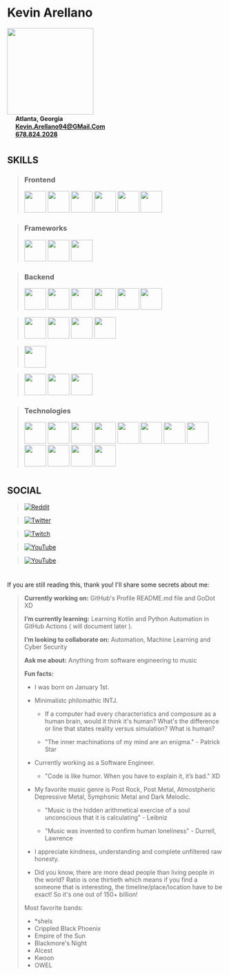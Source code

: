 <div>
    <h1><b>Kevin Arellano</b></h1>
    <img
        src = "https://i.redd.it/snoovatar/avatars/5597ed49-0ba1-4d47-9cf3-6685f8d2ab04.png"
        width = "200"
    />
</div>

<div>
    <img
        src = "https://cdn-icons-png.flaticon.com/512/684/684908.png"
        width = "15"
    />
    <span><b>Atlanta, Georgia</b></span>
</div>

<div>
    <img
        src = "https://cdn-icons-png.flaticon.com/512/5968/5968534.png"
        width = "15"
    />
    <span>
        <a href = "mailto:Kevin.Arellano94@GMail.Com">
            <b>Kevin.Arellano94@GMail.Com</b>
        </a>
    </span>
</div>

<div>
    <img
        src = "https://cdn-icons-png.flaticon.com/512/545/545194.png"
        width = "15"
    />
    <span>
        <a href = "tel:678-824-2028">
            <b>678.824.2028</b>
        </a>
    </span>
</div>

#

## **SKILLS**

> ### Frontend
> <img src = "https://cdn.jsdelivr.net/gh/devicons/devicon/icons/react/react-original.svg" width = "50"/>
> <img src = "https://cdn.jsdelivr.net/gh/devicons/devicon/icons/angularjs/angularjs-original.svg" width = "50"/>
> <img src = "https://cdn.jsdelivr.net/gh/devicons/devicon/icons/ruby/ruby-original.svg" width = "50"/>
> <img src = "https://cdn.jsdelivr.net/gh/devicons/devicon/icons/scala/scala-original.svg" width = "50"/>
> <img src = "https://cdn.jsdelivr.net/gh/devicons/devicon/icons/rust/rust-plain.svg" width = "50"/>
> <img src = "https://cdn.jsdelivr.net/gh/devicons/devicon/icons/kotlin/kotlin-original.svg" width = "50"/>

> ### Frameworks
> <a href = "go.dev/"><img src = "https://cdn.jsdelivr.net/gh/devicons/devicon/icons/nextjs/nextjs-original.svg" width = "50"/></a>
> <img src = "https://cdn.jsdelivr.net/gh/devicons/devicon/icons/rails/rails-plain.svg" width = "50"/>
> <img src = "https://cdn.jsdelivr.net/gh/devicons/devicon/icons/django/django-plain.svg" width = "50"/>

> ### Backend
> <img src="https://cdn.jsdelivr.net/gh/devicons/devicon/icons/go/go-original.svg" width = "50" />
> <img src = "https://cdn.jsdelivr.net/gh/devicons/devicon/icons/python/python-original.svg" width = "50"/>
> <img src = "https://cdn.jsdelivr.net/gh/devicons/devicon/icons/dotnetcore/dotnetcore-original.svg" width = "50"/>
> <img src = "https://cdn.jsdelivr.net/gh/devicons/devicon/icons/csharp/csharp-original.svg" width = "50"/>
> <img src = "https://cdn.jsdelivr.net/gh/devicons/devicon/icons/nodejs/nodejs-original.svg" width = "50"/>
> <img src = "https://cdn.jsdelivr.net/gh/devicons/devicon/icons/php/php-original.svg" width = "50"/>

> <img src = "https://cdn.jsdelivr.net/gh/devicons/devicon/icons/postgresql/postgresql-original.svg" width = "50"/>
> <img src = "https://cdn.jsdelivr.net/gh/devicons/devicon/icons/mysql/mysql-original.svg" width = "50"/>
> <img src = "https://cdn.jsdelivr.net/gh/devicons/devicon/icons/oracle/oracle-original.svg" width = "50"/>
> <img src = "https://cdn.jsdelivr.net/gh/devicons/devicon/icons/graphql/graphql-plain.svg" width = "50"/>

> <img src = "https://cdn.jsdelivr.net/gh/devicons/devicon/icons/fastapi/fastapi-original.svg" width = "50"/>

> <img src = "https://cdn.jsdelivr.net/gh/devicons/devicon/icons/azure/azure-original.svg" width = "50"/>
> <img src = "https://cdn.jsdelivr.net/gh/devicons/devicon/icons/github/github-original.svg" width = "50"/>
> <img src = "https://cdn.jsdelivr.net/gh/devicons/devicon/icons/bitbucket/bitbucket-original.svg" width = "50"/>

> ### Technologies
> <img src = "https://cdn.jsdelivr.net/gh/devicons/devicon/icons/gradle/gradle-plain.svg" width = "50"/>
> <img src = "https://cdn.jsdelivr.net/gh/devicons/devicon/icons/android/android-original.svg" width = "50"/>
> <img src = "https://cdn.jsdelivr.net/gh/devicons/devicon/icons/androidstudio/androidstudio-original.svg" width = "50"/>
> <img src = "https://cdn.jsdelivr.net/gh/devicons/devicon/icons/jira/jira-original.svg" width = "50"/>
> <img src = "https://cdn.jsdelivr.net/gh/devicons/devicon/icons/docker/docker-original.svg" width = "50"/>
> <img src = "https://cdn.jsdelivr.net/gh/devicons/devicon/icons/godot/godot-original.svg" width = "50"/>
> <img src = "https://cdn.jsdelivr.net/gh/devicons/devicon/icons/heroku/heroku-original.svg" width = "50"/>
> <img src = "https://cdn.jsdelivr.net/gh/devicons/devicon/icons/kubernetes/kubernetes-plain.svg" width = "50"/>
> <img src = "https://cdn.jsdelivr.net/gh/devicons/devicon/icons/terraform/terraform-original.svg" width = "50"/>
> <img src = "https://cdn.jsdelivr.net/gh/devicons/devicon/icons/unity/unity-original.svg" width = "50"/>
> <img src = "https://cdn.jsdelivr.net/gh/devicons/devicon/icons/unrealengine/unrealengine-original.svg" width = "50"/>
> <img src = "https://cdn.jsdelivr.net/gh/devicons/devicon/icons/intellij/intellij-original.svg" width = "50"/>

#

## **SOCIAL**

> [![Reddit](https://img.shields.io/reddit/user-karma/combined/KevinArellano94?style=for-the-badge)](https://www.reddit.com/user/KevinArellano94)

> [![Twitter](https://img.shields.io/twitter/follow/KevArellano94?style=for-the-badge)](https://twitter.com/KevArellano94)

> [![Twitch](https://img.shields.io/twitch/status/kevinarellano94?style=for-the-badge)](https://www.twitch.tv/kevinarellano94)

> [![YouTube](https://img.shields.io/youtube/channel/views/UClHn2FuUnrxXW07eJCYfazw?style=for-the-badge)](https://www.youtube.com/KevinArellano)

> [![YouTube](https://img.shields.io/badge/Spotify-1ED760?style=for-the-badge)](https://www.youtube.com/KevinArellano)

#

If you are still reading this, thank you!  I'll share some secrets about me:

> **Currently working on:** GitHub's Profile README.md file and GoDot XD
>
> **I’m currently learning:** Learning Kotlin and Python Automation in GitHub Actions ( will document later ).
> 
> **I’m looking to collaborate on:** Automation, Machine Learning and Cyber Security
> 
> **Ask me about:** Anything from software engineering to music
> 
> **Fun facts:**
> - I was born on January 1st.
> 
> - Minimalistc philomathic INTJ.
> 
>   - If a computer had every characteristics and composure as a human brain, would it think it's human?  What's the difference or line that states reality versus simulation?  What is human?
> 
>   - "The inner machinations of my mind are an enigma." - Patrick Star
> 
> - Currently working as a Software Engineer.
> 
>   - "Code is like humor. When you have to explain it, it’s bad." XD
> 
> - My favorite music genre is Post Rock, Post Metal, Atmostpheric Depressive Metal, Symphonic Metal and Dark Melodic.
> 
>   - "Music is the hidden arithmetical exercise of a soul unconscious that it is calculating" - Leibniz
> 
>   - "Music was invented to confirm human loneliness" - Durrell, Lawrence
> - I appreciate kindness, understanding and complete unfiltered raw honesty.
> - Did you know, there are more dead people than living people in the world?  Ratio is one thirtieth which means if you find a someone that is interesting, the timeline/place/location have to be exact!  So it's one out of 150+ billion!
> 
> Most favorite bands:
> - *shels
> - Crippled Black Phoenix
> - Empire of the Sun
> - Blackmore's Night
> - Alcest
> - Kwoon
> - OWEL
